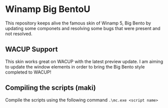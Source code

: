 # Winamp Big BentoU
This repository keeps alive the famous skin of Winamp 5, Big Bento by updating some componets and resolving some bugs that were present and not resolved.
## WACUP Support
This skin works great on WACUP with the latest preview update. I am aiming to update the window elements in order to bring the Big Bento style completed to WACUP!

## Compiling the scripts (maki)

Compile the scripts using the following command ``.\mc.exe <script name>``
